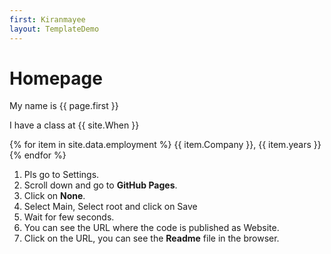 ```yaml
---
first: Kiranmayee
layout: TemplateDemo 
---
```


# Homepage 

My name is {{ page.first }}

I have a class at {{ site.When }}

{% for item in site.data.employment %}
{{ item.Company }}, {{ item.years }}
{% endfor %}

1. Pls go to Settings.
2. Scroll down and go to **GitHub Pages**.
3. Click on **None**.
4. Select Main, Select root and click on Save
5. Wait for few seconds.
6. You can see the URL where the code is published as Website.
7. Click on the URL, you can see the **Readme** file in the browser.
